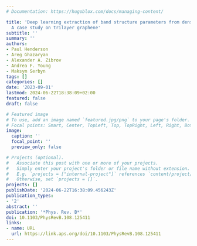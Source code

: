 ```yaml
---
# Documentation: https://hugoblox.com/docs/managing-content/

title: 'Deep learning extraction of band structure parameters from density of states:
  A case study on trilayer graphene'
subtitle: ''
summary: ''
authors:
- Paul Henderson
- Areg Ghazaryan
- Alexander A. Zibrov
- Andrea F. Young
- Maksym Serbyn
tags: []
categories: []
date: '2023-09-01'
lastmod: 2024-06-22T18:38:09+02:00
featured: false
draft: false

# Featured image
# To use, add an image named `featured.jpg/png` to your page's folder.
# Focal points: Smart, Center, TopLeft, Top, TopRight, Left, Right, BottomLeft, Bottom, BottomRight.
image:
  caption: ''
  focal_point: ''
  preview_only: false

# Projects (optional).
#   Associate this post with one or more of your projects.
#   Simply enter your project's folder or file name without extension.
#   E.g. `projects = ["internal-project"]` references `content/project/deep-learning/index.md`.
#   Otherwise, set `projects = []`.
projects: []
publishDate: '2024-06-22T16:38:09.456243Z'
publication_types:
- '2'
abstract: ''
publication: '*Phys. Rev. B*'
doi: 10.1103/PhysRevB.108.125411
links:
- name: URL
  url: https://link.aps.org/doi/10.1103/PhysRevB.108.125411
---
```

